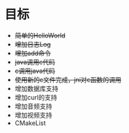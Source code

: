 # 目标
- ~~简单的HelloWorld~~
- ~~增加日志Log~~
- ~~增加add命令~~
- ~~java调用c代码~~
- ~~c调用java代码~~
- ~~使用新的c文件完成，jni对c函数的调用~~
- 增加数据库支持
- 增加curl的支持
- 增加音频支持
- 增加视频支持
- CMakeList
